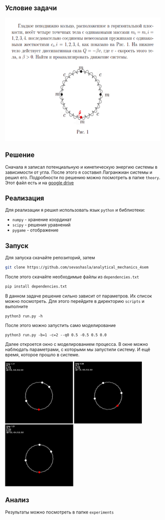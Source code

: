 ## Условие задачи
<img src="./images/condition.png" alt="analmech" height=400>

## Решение
Сначала я записал потенциальную и кинетическую энергию системы в зависимости от угла. После этого я составил Лагранжиан системы и решил его. Подробности по решению можно посмотреть в папке `theory`. Этот файл есть и на [google drive](https://drive.google.com/file/d/1ojQrnrNMsLKF_fzb_XrYv6zhg_2H0U2E/view?usp=sharing)

## Реализация
Для реализации я решил использовать язык `python` и библиотеки:
- `numpy` - хранение координат
- `scipy` - решения уравнений
- `pygame` - отображение

## Запуск

Для запуска скачайте репозиторий, затем 
```bash
git clone https://github.com/sevashasla/analytical_mechanics_4sem
```
После этого скачайте необходимые файлы из `dependencies.txt`
```bash
pip install dependencies.txt
```
В данном задаче решение сильно зависит от параметров. Их список можно посмотреть. Для этого перейдите в директорию `scripts` и выполните
```
python3 run.py -h
```

После этого можно запустить само моделирование
```
python3 run.py -b=1 -c=2 --q0 0.5 -0.5 0.5 0.0
```
Далее откроется окно с моделированием процесса. В окне можно наблюдать параметрами, с которыми мы запустили систему. И ещё время, которое прошло в системе.

<img src="./images/example1.png" alt="example1" height=200>
<img src="./images/example2.png" alt="example2" height=200>
<img src="./images/example3.png" alt="example3" height=200>

## Анализ
Результаты можно посмотреть в папке `experiments`
